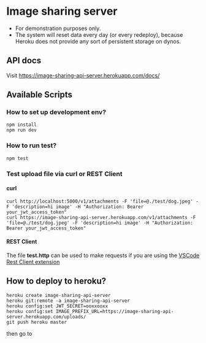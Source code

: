 # Image sharing server

- For demonstration purposes only.
- The system will reset data every day (or every redeploy), because Heroku does not provide any sort of persistent storage on dynos.

## API docs

Visit https://image-sharing-api-server.herokuapp.com/docs/

## Available Scripts

### How to set up development env?

```
npm install
npm run dev

```

### How to run test?

```
npm test

```

### Test upload file via curl or REST Client

#### curl

```
curl http://localhost:5000/v1/attachments -F 'file=@./test/dog.jpeg' -F 'description=hi image' -H "Authorization: Bearer your_jwt_access_token"
curl https://image-sharing-api-server.herokuapp.com/v1/attachments -F 'file=@./test/dog.jpeg' -F 'description=hi image' -H "Authorization: Bearer your_jwt_access_token"
```

#### REST Client

The file **test.http** can be used to make requests if you are using the [VSCode Rest Client extension](https://marketplace.visualstudio.com/items?itemName=humao.rest-client)

## How to deploy to heroku?

```
heroku create image-sharing-api-server
heroku git:remote -a image-sharing-api-server
heroku config:set JWT_SECRET=ooxxooxx
heroku config:set IMAGE_PREFIX_URL=https://image-sharing-api-server.herokuapp.com/uploads/
git push heroku master
```

then go to
